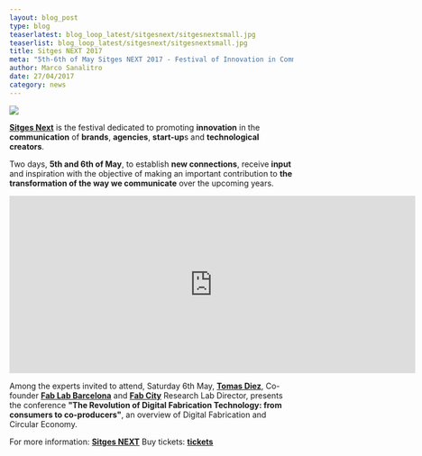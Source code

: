 ```yaml
---
layout: blog_post
type: blog
teaserlatest: blog_loop_latest/sitgesnext/sitgesnextsmall.jpg
teaserlist: blog_loop_latest/sitgesnext/sitgesnextsmall.jpg
title: Sitges NEXT 2017
meta: "5th-6th of May Sitges NEXT 2017 - Festival of Innovation in Communication. Tomas Diez, Co-founder Fab Lab Barcelona and Fab City Research Lab Director, presents .The Revolution of Digital Fabrication Technology: from consumers to co-producers."
author: Marco Sanalitro
date: 27/04/2017 
category: news
---
```

<img src= "http://www.fablabbcn.org/img/blog/blog_loop_latest/sitgesnext/sitgesnext1.jpg" align="middle"> 
<br>

<strong><a href="http://sitgesnext.com/">Sitges Next</a></strong> is the festival dedicated to promoting <strong>innovation</strong> in the <strong>communication</strong> of <strong>brands</strong>, <strong>agencies</strong>, <strong>start-up</strong>s and <strong>technological creators</strong>.

Two days, <strong>5th and 6th of May</strong>, to establish <strong>new connections</strong>, receive <strong>input</strong> and inspiration with the objective of making an important contribution to <strong>the transformation of the way we communicate</strong> over the upcoming years.

<iframe width="720" height="315" src="https://www.youtube.com/embed/TsOIpKj7dRE" frameborder="0" allowfullscreen></iframe>
<br>

Among the experts invited to attend, Saturday 6th May, <strong><a href="https://fablabbcn.org/about_us.html">Tomas Diez</a></strong>, Co-founder <strong><a href="http://fablabbcn.org/">Fab Lab Barcelona</a></strong> and <strong><a href="http://fab.city/">Fab City</a></strong> Research Lab Director, presents the conference <strong>"The Revolution of Digital Fabrication Technology: from consumers to co-producers"</strong>, an overview of Digital Fabrication and Circular Economy.

For more information: <strong><a href="http://sitgesnext.com/">Sitges NEXT</a></strong>
Buy tickets: <strong><a href="http://sitgesnext.com/buy-tickets/">tickets</a></strong>






